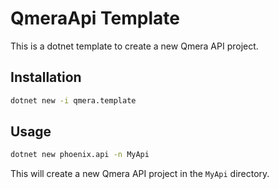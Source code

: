 # QmeraApi Template

This is a dotnet template to create a new Qmera API project.

## Installation

```bash
dotnet new -i qmera.template
```

## Usage

```bash
dotnet new phoenix.api -n MyApi
```

This will create a new Qmera API project in the `MyApi` directory.

